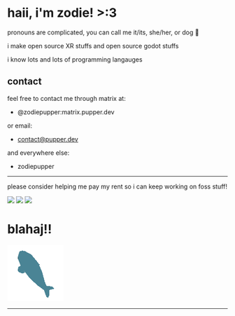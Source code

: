 # haii, i'm zodie! >:3

pronouns are complicated, you can call me it/its, she/her, or dog 🐶

i make open source XR stuffs and open source godot stuffs

i know lots and lots of programming langauges

## contact

feel free to contact me through matrix at:

- @zodiepupper:matrix.pupper.dev

or email:

- contact@pupper.dev

and everywhere else:

- zodiepupper

<hr />

please consider helping me pay my rent so i can keep working on foss stuff!

<a href="https://ko-fi.com/zodiepupper"><img height="40" src="https://img.shields.io/static/v1?message=ko-fi&logo=kofi&label=&color=f16061&logoColor=black&labelColor=&style=for-the-badge" /></a>
<a href="https://github.com/sponsors/zodywoolsey"><img height="40" src="https://img.shields.io/static/v1?message=gh%20sponsor&logo=github&label=&color=212830&logoColor=black&labelColor=&style=for-the-badge" /></a>
<a href="https://liberapay.com/zodiepupper/"><img height="40" src="https://img.shields.io/static/v1?message=liberapay&logo=liberapay&label=&color=f4c712&logoColor=white&labelColor=&style=for-the-badge"></a>


# blahaj!!

<img src="https://github.com/zodywoolsey/zodywoolsey/blob/main/Untitled.gif?raw=true" />

<hr />


<!--
**zodywoolsey/zodywoolsey** is a ✨ _special_ ✨ repository because its `README.md` (this file) appears on your GitHub profile.

Here are some ideas to get you started:

- 🔭 I’m currently working on ...
- 🌱 I’m currently learning ...
- 👯 I’m looking to collaborate on ...
- 🤔 I’m looking for help with ...
- 💬 Ask me about ...
- 📫 How to reach me: ...
- 😄 Pronouns: ...
- ⚡ Fun fact: ...
-->
